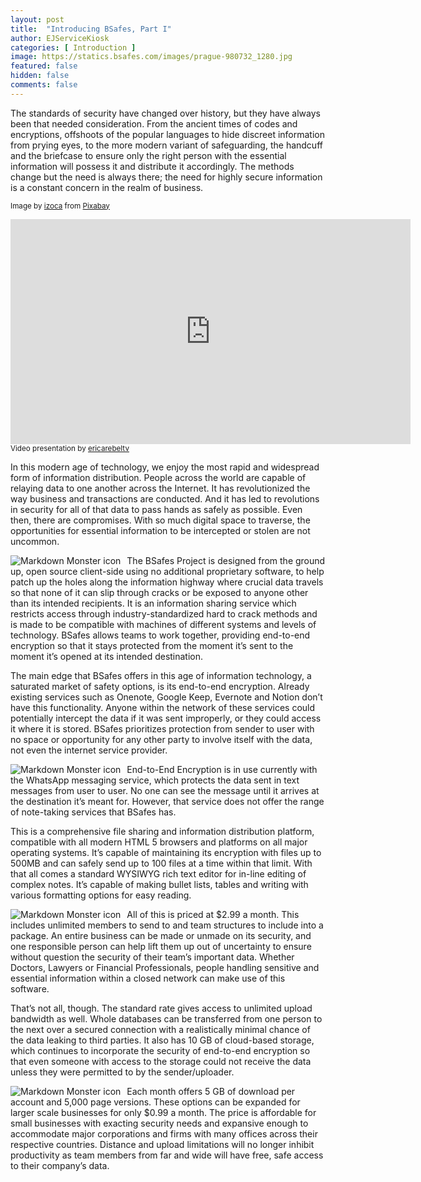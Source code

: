 ```yaml
---
layout: post
title:  "Introducing BSafes, Part I"
author: EJServiceKiosk 
categories: [ Introduction ]
image: https://statics.bsafes.com/images/prague-980732_1280.jpg 
featured: false 
hidden: false
comments: false
---
```

The standards of security have changed over history, but they have always been that needed consideration. From the ancient times of codes and encryptions, offshoots of the popular languages to hide discreet information from prying eyes, to the more modern variant of safeguarding, the handcuff and the briefcase to ensure only the right person with the essential information will possess it and distribute it accordingly. The methods change but the need is always there; the need for highly secure information is a constant concern in the realm of business.

<sup>Image by <a href="https://pixabay.com/users/izoca-1502280/">izoca</a> from <a href="https://pixabay.com/images/id-980732/">Pixabay</a></sup>
<iframe width="640" height="360" src="https://www.youtube.com/embed/Cmnkh9HQLag" frameborder="0" allow="accelerometer; autoplay; encrypted-media; gyroscope; picture-in-picture" allowfullscreen></iframe>
<sup>Video presentation by <a href="https://www.fiverr.com/ericarebeltv?source=order_page_summary_seller_link">ericarebeltv</a></sup>

In this modern age of technology, we enjoy the most rapid and widespread form of information distribution. People across the world are capable of relaying data to one another across the Internet. It has revolutionized the way business and transactions are conducted. And it has led to revolutions in security for all of that data to pass hands as safely as possible. Even then, there are compromises. With so much digital space to traverse, the opportunities for essential information to be intercepted or stolen are not uncommon.

<img src="https://statics.bsafes.com/images/WhatIsBSafes.png"
     alt="Markdown Monster icon"
     style="float: left; margin-right: 10px;" />   

The BSafes Project is designed from the ground up, open source client-side using no additional proprietary software, to help patch up the holes along the information highway where crucial data travels so that none of it can slip through cracks or be exposed to anyone other than its intended recipients. It is an information sharing service which restricts access through industry-standardized hard to crack methods and is made to be compatible with machines of different systems and levels of technology. BSafes allows teams to work together, providing end-to-end encryption so that it stays protected from the moment it’s sent to the moment it’s opened at its intended destination. 

 

The main edge that BSafes offers in this age of information technology, a saturated market of safety options, is its end-to-end encryption. Already existing services such as Onenote, Google Keep, Evernote and Notion don’t have this functionality. Anyone within the network of these services could potentially intercept the data if it was sent improperly, or they could access it where it is stored. BSafes prioritizes protection from sender to user with no space or opportunity for any other party to involve itself with the data, not even the internet service provider. 

 
<img src="https://statics.bsafes.com/endToEndEncryptionDiagram.png"
     alt="Markdown Monster icon"
     style="float: left; margin-right: 10px;" /> 

End-to-End Encryption is in use currently with the WhatsApp messaging service, which protects the data sent in text messages from user to user. No one can see the message until it arrives at the destination it’s meant for. However, that service does not offer the range of note-taking services that BSafes has.

 

This is a comprehensive file sharing and information distribution platform, compatible with all modern HTML 5 browsers and platforms on all major operating systems. It’s capable of maintaining its encryption with files up to 500MB and can safely send up to 100 files at a time within that limit. With that all comes a standard WYSIWYG rich text editor for in-line editing of complex notes. It’s capable of making bullet lists, tables and writing with various formatting options for easy reading.

<img src="https://statics.bsafes.com/images/Features.png"
     alt="Markdown Monster icon"
     style="float: left; margin-right: 10px;" />  

All of this is priced at $2.99 a month. This includes unlimited members to send to and team structures to include into a package. An entire business can be made or unmade on its security, and one responsible person can help lift them up out of uncertainty to ensure without question the security of their team’s important data. Whether Doctors, Lawyers or Financial Professionals, people handling sensitive and essential information within a closed network can make use of this software.

 

That’s not all, though. The standard rate gives access to unlimited upload bandwidth as well. Whole databases can be transferred from one person to the next over a secured connection with a realistically minimal chance of the data leaking to third parties. It also has 10 GB of cloud-based storage, which continues to incorporate the security of end-to-end encryption so that even someone with access to the storage could not receive the data unless they were permitted to by the sender/uploader. 

<img src="https://statics.bsafes.com/images/299.png"
     alt="Markdown Monster icon"
     style="float: left; margin-right: 10px;" /> 

Each month offers 5 GB of download per account and 5,000 page versions. These options can be expanded for larger scale businesses for only $0.99 a month. The price is affordable for small businesses with exacting security needs and expansive enough to accommodate major corporations and firms with many offices across their respective countries. Distance and upload limitations will no longer inhibit productivity as team members from far and wide will have free, safe access to their company’s data.


